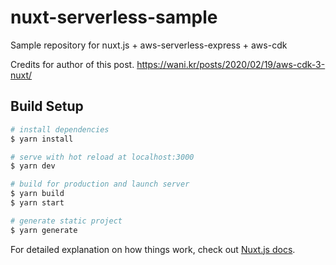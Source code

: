 # nuxt-serverless-sample

Sample repository for nuxt.js + aws-serverless-express + aws-cdk

Credits for author of this post. https://wani.kr/posts/2020/02/19/aws-cdk-3-nuxt/

## Build Setup

```bash
# install dependencies
$ yarn install

# serve with hot reload at localhost:3000
$ yarn dev

# build for production and launch server
$ yarn build
$ yarn start

# generate static project
$ yarn generate
```

For detailed explanation on how things work, check out [Nuxt.js docs](https://nuxtjs.org).
